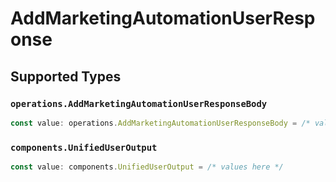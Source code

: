 # AddMarketingAutomationUserResponse


## Supported Types

### `operations.AddMarketingAutomationUserResponseBody`

```typescript
const value: operations.AddMarketingAutomationUserResponseBody = /* values here */
```

### `components.UnifiedUserOutput`

```typescript
const value: components.UnifiedUserOutput = /* values here */
```

